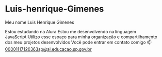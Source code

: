 # Luis-henrique-Gimenes
Meu nome Luis Henrique Gimenes

Estou estudando na Alura
Estou me desenvolvendo na linguagem JavaScript
Utilizo esse espaço para minha organização e compartilhamento dos meu projetos desenvolvidos
Você pode entrar em contato comigo 📫
00001117120363sp@al.educacao.sp.gov.br

